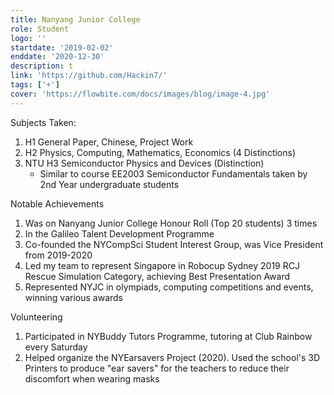 ```yaml
---
title: Nanyang Junior College
role: Student
logo: ''
startdate: '2019-02-02'
enddate: '2020-12-30'
description: t
link: 'https://github.com/Hackin7/'
tags: ['+']
cover: 'https://flowbite.com/docs/images/blog/image-4.jpg'
---
```


Subjects Taken:

1. H1 General Paper, Chinese, Project Work
2. H2 Physics, Computing, Mathematics, Economics (4 Distinctions)
3. NTU H3 Semiconductor Physics and Devices (Distinction)
   - Similar to course EE2003 Semiconductor Fundamentals taken by 2nd Year undergraduate students

Notable Achievements

1. Was on Nanyang Junior College Honour Roll (Top 20 students) 3 times
2. In the Galileo Talent Development Programme
3. Co-founded the NYCompSci Student Interest Group, was Vice President from 2019-2020
4. Led my team to represent Singapore in Robocup Sydney 2019 RCJ Rescue Simulation Category, achieving Best Presentation Award
5. Represented NYJC in olympiads, computing competitions and events, winning various awards

Volunteering

1. Participated in NYBuddy Tutors Programme, tutoring at Club Rainbow every Saturday
2. Helped organize the NYEarsavers Project (2020). Used the school's 3D Printers to produce "ear savers" for the teachers to reduce their discomfort when wearing masks
